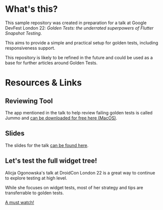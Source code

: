 # What's this?

This sample repository was created in preparation for a talk at Google DevFest London 22: _Golden Tests: the underrated superpowers of Flutter Snapshot Testing_.

This aims to provide a simple and practical setup for golden tests, including responsiveness support.

This repository is likely to be refined in the future and could be used as a base for further articles around Golden Tests.


# Resources & Links

## Reviewing Tool
The app mentioned in the talk to help review failing golden tests is called Jummo and [can be downloaded for free here (MacOS)](https://firebasestorage.googleapis.com/v0/b/jummo-prod.appspot.com/o/Jummo_installer_blue.pkg?alt=media&token=71680e9d-b84a-456d-9ef8-4d3eff0270ff).

## Slides
The slides for the talk [can be found here](https://docs.google.com/presentation/d/1piiE7Z4A-q0nRZcPh2-ytKEydbYxU8Jyhs8mehVt6XE/edit?usp=sharing).

## Let's test the full widget tree!

Alicja Ogonowska's talk at DroidCon London 22 is a great way to continue to explore testing at high level.

While she focuses on widget tests, most of her strategy and tips are transferrable to golden tests.

[A must watch!](https://www.droidcon.com/2022/11/15/lets-test-the-full-widget-tree/)


